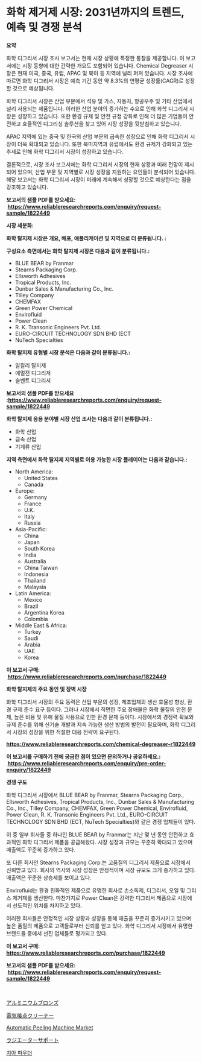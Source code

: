 <p><h1>화학 제거제 시장: 2031년까지의 트렌드, 예측 및 경쟁 분석</h1></p><p><strong>요약</strong></p>
<p><p>화학 디그리서 시장 조사 보고서는 현재 시장 상황에 특정한 통찰을 제공합니다. 이 보고서에는 시장 동향에 대한 간략한 개요도 포함되어 있습니다. Chemical Degreaser 시장은 현재 미국, 중국, 유럽, APAC 및 북미 등 지역에 널리 퍼져 있습니다. 시장 조사에 따르면 화학 디그리서 시장은 예측 기간 동안 약 8.3%의 연평균 성장률(CAGR)로 성장할 것으로 예상됩니다.</p><p>화학 디그리서 시장은 산업 부문에서 석유 및 가스, 자동차, 항공우주 및 기타 산업에서 널리 사용되는 제품입니다. 이러한 산업 분야의 증가하는 수요로 인해 화학 디그리서 시장은 성장하고 있습니다. 또한 환경 규제 및 안전 규정 강화로 인해 더 많은 기업들이 안전하고 효율적인 디그리싱 솔루션을 찾고 있어 시장 성장을 뒷받침하고 있습니다.</p><p>APAC 지역에 있는 중국 및 한국의 산업 부문의 급속한 성장으로 인해 화학 디그리서 시장이 더욱 확대되고 있습니다. 또한 북미지역과 유럽에서도 환경 규제가 강화되고 있는 추세로 인해 화학 디그리서 시장이 성장하고 있습니다.</p><p>결론적으로, 시장 조사 보고서에는 화학 디그리서 시장의 현재 상황과 미래 전망이 제시되어 있으며, 산업 부문 및 지역별로 시장 성장을 지원하는 요인들이 분석되어 있습니다. 해당 보고서는 화학 디그리서 시장이 미래에 계속해서 성장할 것으로 예상한다는 점을 강조하고 있습니다.</p></p>
<p><strong>보고서의 샘플 PDF를 받으세요: &nbsp;<a href="https://www.reliableresearchreports.com/enquiry/request-sample/1822449">https://www.reliableresearchreports.com/enquiry/request-sample/1822449</a></strong></p>
<p><strong>시장 세분화:</strong></p>
<p><strong> 화학 탈지제 시장은 개요, 배포, 애플리케이션 및 지역으로 더 분류됩니다. :</strong></p>
<p><strong>구성요소 측면에서는 화학 탈지제 시장은 다음과 같이 분류됩니다.:</strong></p>
<p><ul><li>BLUE BEAR by Franmar</li><li>Stearns Packaging Corp.</li><li>Ellsworth Adhesives</li><li>Tropical Products, Inc.</li><li>Dunbar Sales & Manufacturing Co., Inc.</li><li>Tilley Company</li><li>CHEMFAX</li><li>Green Power Chemical</li><li>Envirofluid</li><li>Power Clean</li><li>R. K. Transonic Engineers Pvt. Ltd.</li><li>EURO-CIRCUIT TECHNOLOGY SDN BHD (ECT</li><li>NuTech Specialties</li></ul></p>
<p><strong> 화학 탈지제 유형별 시장 분석은 다음과 같이 분류됩니다.:</strong></p>
<p><ul><li>알칼리 탈지제</li><li>에멀젼 디그리저</li><li>솔벤트 디그리서</li></ul></p>
<p><strong>보고서의 샘플 PDF를 받으세요 :<a href="https://www.reliableresearchreports.com/enquiry/request-sample/1822449">https://www.reliableresearchreports.com/enquiry/request-sample/1822449</a></strong></p>
<p><strong> 화학 탈지제 응용 분야별 시장 산업 조사는 다음과 같이 분류됩니다.:</strong></p>
<p><ul><li>화학 산업</li><li>금속 산업</li><li>기계류 산업</li></ul></p>
<p><strong>지역 측면에서 화학 탈지제 지역별로 이용 가능한 시장 플레이어는 다음과 같습니다.:</strong></p>
<p><ul>
    <li>
        North America:
        <ul>
            <li>United States</li>
            <li>Canada</li>
        </ul>
    </li>
    <li>
        Europe:
        <ul>
            <li>Germany</li>
            <li>France</li>
            <li>U.K.</li>
            <li>Italy</li>
            <li>Russia</li>
        </ul>
    </li>
    <li>
        Asia-Pacific:
        <ul>
            <li>China</li>
            <li>Japan</li>
            <li>South Korea</li>
            <li>India</li>
            <li>Australia</li>
            <li>China Taiwan</li>
            <li>Indonesia</li>
            <li>Thailand</li>
            <li>Malaysia</li>
        </ul>
    </li>
    <li>
        Latin America:
        <ul>
            <li>Mexico</li>
            <li>Brazil</li>
            <li>Argentina Korea</li>
            <li>Colombia</li>
        </ul>
    </li>
    <li>
        Middle East & Africa:
        <ul>
            <li>Turkey</li>
            <li>Saudi</li>
            <li>Arabia</li>
            <li>UAE</li>
            <li>Korea</li>
        </ul>
    </li>
    </ul></p>
<p><strong>이 보고서 구매: &nbsp;<a href="https://www.reliableresearchreports.com/purchase/1822449">https://www.reliableresearchreports.com/purchase/1822449</a></strong></p>
<p><strong>화학 탈지제의 주요 동인 및 장벽 시장</strong></p>
<p><p>화학 디그리서 시장의 주요 동력은 산업 부문의 성장, 제조업체의 생산 효율성 향상, 환경 규제 준수 요구 등이다. 그러나 시장에서 직면한 주요 장애물은 화학 물질의 안전 문제, 높은 비용 및 유해 물질 사용으로 인한 환경 문제 등이다. 시장에서의 경쟁력 확보와 규제 준수를 위해 신기술 개발과 지속 가능한 생산 방법의 발전이 필요하며, 화학 디그리서 시장의 성장을 위한 적절한 대응 전략이 요구된다.</p></p>
<p><strong><a href="https://www.reliableresearchreports.com/chemical-degreaser-r1822449">https://www.reliableresearchreports.com/chemical-degreaser-r1822449</a></strong></p>
<p><strong>이 보고서를 구매하기 전에 궁금한 점이 있으면 문의하거나 공유하세요.: &nbsp;<a href="https://www.reliableresearchreports.com/enquiry/pre-order-enquiry/1822449">https://www.reliableresearchreports.com/enquiry/pre-order-enquiry/1822449</a></strong></p>
<p><strong>경쟁 구도</strong></p>
<p><p>화학 디그리서 시장에서 BLUE BEAR by Franmar, Stearns Packaging Corp., Ellsworth Adhesives, Tropical Products, Inc., Dunbar Sales & Manufacturing Co., Inc., Tilley Company, CHEMFAX, Green Power Chemical, Envirofluid, Power Clean, R. K. Transonic Engineers Pvt. Ltd., EURO-CIRCUIT TECHNOLOGY SDN BHD (ECT, NuTech Specialties)와 같은 경쟁 업체들이 있다. </p><p>이 중 일부 회사들 중 하나인 BLUE BEAR by Franmar는 지난 몇 년 동안 안전하고 효과적인 화학 디그리서 제품을 공급해왔다. 시장 성장과 규모는 꾸준히 확대되고 있으며 매출액도 꾸준히 증가하고 있다. </p><p>또 다른 회사인 Stearns Packaging Corp.는 고품질의 디그리서 제품으로 시장에서 신뢰받고 있다. 회사의 역사와 시장 성장은 안정적이며 시장 규모도 크게 증가하고 있다. 매출액은 꾸준한 상승세를 보이고 있다.</p><p>Envirofluid는 환경 친화적인 제품으로 유명한 회사로 손소독제, 디그리서, 오일 및 그리스 제거제를 생산한다. 마찬가지로 Power Clean은 강력한 디그리서 제품으로 시장에서 선도적인 위치를 차지하고 있다. </p><p>이러한 회사들은 안정적인 시장 상황과 성장을 통해 매출을 꾸준히 증가시키고 있으며 높은 품질의 제품으로 고객들로부터 신뢰를 얻고 있다. 화학 디그리서 시장에서 유명한 브랜드들 중에서 선진 업체들로 평가되고 있다.</p></p>
<p><strong>이 보고서 구매: &nbsp; <a href="https://www.reliableresearchreports.com/purchase/1822449">https://www.reliableresearchreports.com/purchase/1822449</a></strong></p>
<p><strong>보고서의 샘플 PDF를 받으세요: &nbsp;<a href="https://www.reliableresearchreports.com/enquiry/request-sample/1822449">https://www.reliableresearchreports.com/enquiry/request-sample/1822449</a></strong><strong></strong></p>
<p>&nbsp;</p>
<p><p><a href="https://medium.com/@annchovey1988/%E3%82%A2%E3%83%AB%E3%83%9F%E3%83%8B%E3%82%A6%E3%83%A0%E9%9D%92%E9%8A%85%E5%B8%82%E5%A0%B4%E8%AA%BF%E6%9F%BB%E3%83%AC%E3%83%9D%E3%83%BC%E3%83%88-%E3%81%9D%E3%81%AE%E6%AD%B4%E5%8F%B2%E3%81%A82031%E5%B9%B4%E3%81%8B%E3%82%892031%E5%B9%B4%E3%81%AE%E4%BA%88%E6%B8%AC-ea88b5c79401">アルミニウムブロンズ</a></p><p><a href="https://medium.com/@logaolloway76845/%E9%9B%BB%E6%B0%97%E6%8E%A5%E7%82%B9%E6%B4%97%E6%B5%84%E5%89%A4%E5%B8%82%E5%A0%B4%E3%81%AE%E5%88%86%E6%9E%90-%E3%82%B0%E3%83%AD%E3%83%BC%E3%83%90%E3%83%AB%E7%94%A3%E6%A5%AD%E3%81%AE%E8%A6%8B%E8%A7%A3%E3%81%A8%E4%BA%88%E6%B8%AC-2024%E5%B9%B4%E3%81%8B%E3%82%892031%E5%B9%B4-2ed76ebf830f">電気接点クリーナー</a></p><p><a href="https://github.com/lataunyatinikmelvin59ilbd0dv/Market-Research-Report-List-2/blob/main/automatic-peeling-machine-market.md">Automatic Peeling Machine Market</a></p><p><a href="https://github.com/xnljig2898992/Market-Research-Report-List-1/blob/main/232483933105.md">ラジエーターサポート</a></p><p><a href="https://medium.com/@emmamoy1/%EC%B9%98%EC%95%BD-%EC%8B%9C%EC%9E%A5-%EA%B7%9C%EB%AA%A8-cagr-%ED%8A%B8%EB%A0%8C%EB%93%9C-2024-2030-b3da6a21c714">치아 파우더</a></p></p>
